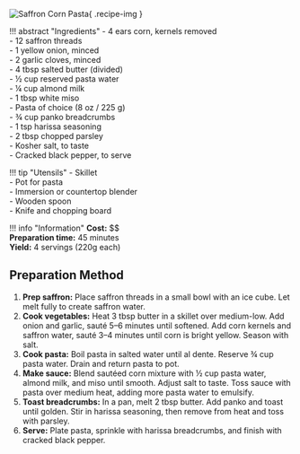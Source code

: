 ![Saffron Corn Pasta](../images/saffron-corn-pasta.jpg){ .recipe-img }

!!! abstract "Ingredients"
    - 4 ears corn, kernels removed  
    - 12 saffron threads  
    - 1 yellow onion, minced  
    - 2 garlic cloves, minced  
    - 4 tbsp salted butter (divided)  
    - ½ cup reserved pasta water  
    - ¼ cup almond milk  
    - 1 tbsp white miso  
    - Pasta of choice (8 oz / 225 g)  
    - ¾ cup panko breadcrumbs  
    - 1 tsp harissa seasoning  
    - 2 tbsp chopped parsley  
    - Kosher salt, to taste  
    - Cracked black pepper, to serve  

!!! tip "Utensils"
    - Skillet  
    - Pot for pasta  
    - Immersion or countertop blender  
    - Wooden spoon  
    - Knife and chopping board  

!!! info "Information"
    **Cost:** $$  
    **Preparation time:** 45 minutes  
    **Yield:** 4 servings (220g each)  

## Preparation Method

1. **Prep saffron:** Place saffron threads in a small bowl with an ice cube. Let melt fully to create saffron water.  
2. **Cook vegetables:** Heat 3 tbsp butter in a skillet over medium-low. Add onion and garlic, sauté 5–6 minutes until softened. Add corn kernels and saffron water, sauté 3–4 minutes until corn is bright yellow. Season with salt.  
3. **Cook pasta:** Boil pasta in salted water until al dente. Reserve ¾ cup pasta water. Drain and return pasta to pot.  
4. **Make sauce:** Blend sautéed corn mixture with ½ cup pasta water, almond milk, and miso until smooth. Adjust salt to taste. Toss sauce with pasta over medium heat, adding more pasta water to emulsify.  
5. **Toast breadcrumbs:** In a pan, melt 2 tbsp butter. Add panko and toast until golden. Stir in harissa seasoning, then remove from heat and toss with parsley.  
6. **Serve:** Plate pasta, sprinkle with harissa breadcrumbs, and finish with cracked black pepper.  
